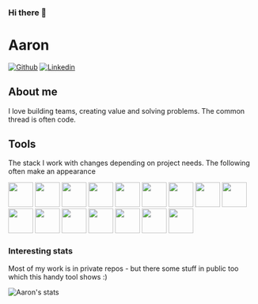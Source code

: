 ### Hi there 👋

# Aaron

[![Github](https://img.shields.io/github/followers/anotherstarburst?label=Follow&style=social)](https://github.com/anotherstarburst)
[![Linkedin](https://img.shields.io/badge/-Aaron-blue?style=flat-square&logo=linkedin&logoColor=white&link=https://uk.linkedin.com/in/aaron-asaro/)](https://uk.linkedin.com/in/aaron-asaro)


## About me 

I love building teams, creating value and solving problems. The common thread is often code.

## Tools

The stack I work with changes depending on project needs. The following often make an appearance

<code><img height="50" src="https://www.vectorlogo.zone/logos/python/python-ar21.svg"></code>
<code><img height="50" src="https://www.vectorlogo.zone/logos/pocoo_flask/pocoo_flask-ar21.svg"></code>
<code><img height="50" src="https://www.vectorlogo.zone/logos/redis/redis-ar21.svg"></code>
<code><img height="50" src="https://www.vectorlogo.zone/logos/mysql/mysql-horizontal.svg"></code>
<code><img height="50" src="https://www.vectorlogo.zone/logos/github/github-ar21.svg"></code>
<code><img height="50" src="https://www.vectorlogo.zone/logos/bitbucket/bitbucket-ar21.svg"></code>
<code><img height="50" src="https://www.vectorlogo.zone/logos/git-scm/git-scm-ar21.svg"></code>
<code><img height="50" src="https://www.vectorlogo.zone/logos/linux/linux-ar21.svg"></code>
<code><img height="50" src="https://www.vectorlogo.zone/logos/ubuntu/ubuntu-ar21.svg"></code>
<code><img height="50" src="https://www.vectorlogo.zone/logos/gnu_bash/gnu_bash-ar21.svg"></code>
<code><img height="50" src="https://www.vectorlogo.zone/logos/javascript/javascript-horizontal.svg"></code>
<code><img height="50" src="https://www.vectorlogo.zone/logos/reactjs/reactjs-ar21.svg"></code>
<code><img height="50" src="https://www.vectorlogo.zone/logos/getbootstrap/getbootstrap-ar21.svg"></code>
<code><img height="50" src="https://www.vectorlogo.zone/logos/google_appengine/google_appengine-ar21.svg"></code>
<code><img height="50" src="https://www.vectorlogo.zone/logos/amazon_aws/amazon_aws-ar21.svg"></code>
<code><img height="50" src="https://www.vectorlogo.zone/logos/wikipedia/wikipedia-ar21.svg"></code>


### Interesting stats

Most of my work is in private repos - but there some stuff in public too which this handy tool shows :)

![Aaron's stats](https://github-readme-stats.vercel.app/api?username=anotherstarburst&show_icons=true)

